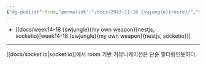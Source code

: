 ```yaml
---
{"dg-publish":true,"permalink":"/docs/2023-11-16 {swjungle}{recre}/","title":"2023-11-16 {swjungle}{recre}"}
---
```


- [[docs/week14-18 {swjungle}{my own weapon}{nestjs, socketio}\|week14-18 {swjungle}{my own weapon}{nestjs, socketio}]]
___
[[docs/socket.io\|socket.io]]에서 room 기반 커뮤니케이션은 단순 필터링인듯하다. 